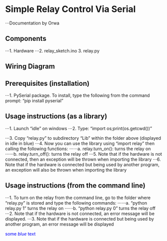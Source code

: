 # **Simple Relay Control Via Serial**
⋅⋅⋅Documentation by Orwa

## **Components**
⋅⋅⋅1.	Hardware
⋅⋅⋅2.	relay_sketch.ino
3.	relay.py
## **Wiring Diagram**

## **Prerequisites (installation)**
⋅⋅⋅1.	PySerial package. To install, type the following from the command prompt:
“pip install pyserial”

## **Usage instructions (as a library)**
⋅⋅⋅1.	Launch “idle” on windows
⋅⋅⋅2.	Type: “import os;print(os.getcwd())”
 
⋅⋅⋅3.	Copy “relay.py” to subdirectory “Lib” within the folder above (displayed in idle in blue)
⋅⋅⋅4.	Now you can use the library using “import relay” then calling the following functions:
⋅⋅⋅⋅⋅⋅a.	relay.turn_on(): turns the relay on
⋅⋅⋅⋅⋅⋅b.	relay.turn_off(): turns the relay off
⋅⋅⋅5.	Note that if the hardware is not connected, then an exception will be thrown when importing the library
⋅⋅⋅6.	Note that if the hardware is connected but being used by another program, an exception will also be thrown when importing the library

## **Usage instructions (from the command line)**
⋅⋅⋅1.	To turn on the relay from the command line, go to the folder where “relay.py” is stored and type the following commands:
⋅⋅⋅⋅⋅⋅a.	“python relay.py 1” turns the relay on
⋅⋅⋅⋅⋅⋅b.	“python relay.py 0” turns the relay off
⋅⋅⋅2.	Note that if the hardware is not connected, an error message will be displayed.
⋅⋅⋅3.	Note that if the hardware is connected but being used by another program, an error message will be displayed

<span style="color:blue">some *blue* text</span>
